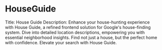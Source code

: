 # HouseGuide
Title: House Guide  Description:  Enhance your house-hunting experience with House Guide, a refined frontend solution for Google's house-finding system. Dive into detailed location descriptions, empowering you with essential neighborhood insights. Find not just a house, but the perfect home with confidence. Elevate your search with House Guide.
